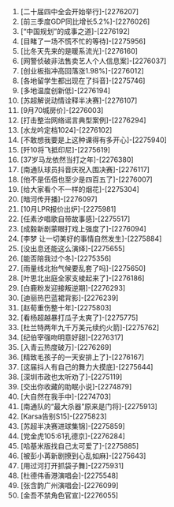 
1. [二十届四中全会开始举行]-[2276207]
1. [前三季度GDP同比增长5.2%]-[2276026]
1. [“中国规划”的成事之道]-[2276192]
1. [目睹了一场不慌不忙的等待]-[2275956]
1. [比冬天先来的是暖系流光]-[2276160]
1. [网警侦破非法售卖艺人个人信息案]-[2276037]
1. [创业板指冲高回落涨1.98%]-[2276012]
1. [各地留学生都出现在了抖音]-[2275746]
1. [多地温度创新低]-[2276194]
1. [苏超解说动情诠释半决赛]-[2276107]
1. [9月70城房价]-[2276003]
1. [打击整治网络谣言典型案例]-[2276294]
1. [水龙吟定档1024]-[2276102]
1. [不敢想我要是上这种课得有多开心]-[2275940]
1. [歼10将飞抵印尼]-[2275619]
1. [37岁马龙依然当打之年]-[2276380]
1. [南通队球员抖音庆祝入围决赛]-[2276117]
1. [他不是伍佰也至少是四百五了]-[2276007]
1. [给大家看个不一样的烟花]-[2275304]
1. [暗河传开播]-[2276097]
1. [10月LPR报价出炉]-[2275981]
1. [任素汐唱歌自带故事感]-[2275517]
1. [成毅新剧蒙眼打戏上强度了]-[2276094]
1. [李梦 让一切美好的事情自然发生]-[2275884]
1. [没出息还能这么演绎]-[2275655]
1. [能否陪我过个冬]-[2275356]
1. [雨量线北抬气候要乱套了吗]-[2275650]
1. [叶思北出庭全家支棱起来了]-[2276186]
1. [白鹿粉发迎接叛逆期]-[2276293]
1. [迪丽热巴蓝裙背影]-[2276239]
1. [赵荀重伤整十年]-[2275803]
1. [看杨超越暴打瓜子太爽了]-[2275775]
1. [杜兰特两年九千万美元续约火箭]-[2275762]
1. [纪伯宰强吻明意好甜]-[2276317]
1. [入青云热度破万]-[2276269]
1. [精致毛孩子的一天安排上了]-[2276167]
1. [这届抖人有自己的舞力大摸底]-[2275644]
1. [深圳市政也太听劝了]-[2275119]
1. [交出你收藏的助眠小说]-[2274879]
1. [大自然在我手中]-[2274703]
1. [南通队的“最大杀器”原来是门将]-[2275913]
1. [Karsa告别S15]-[2275823]
1. [苏超半决赛进球集锦]-[2275859]
1. [党金虎105:61孔德京]-[2276284]
1. [哈基米版找自己太可爱了]-[2275885]
1. [被彭小苒新剧撩到心乱如麻]-[2275643]
1. [用过河打开抓袋子舞]-[2275931]
1. [杜德伟香港演唱会]-[2275548]
1. [张含韵广州演唱会]-[2276099]
1. [金吾不禁角色官宣]-[2276055]